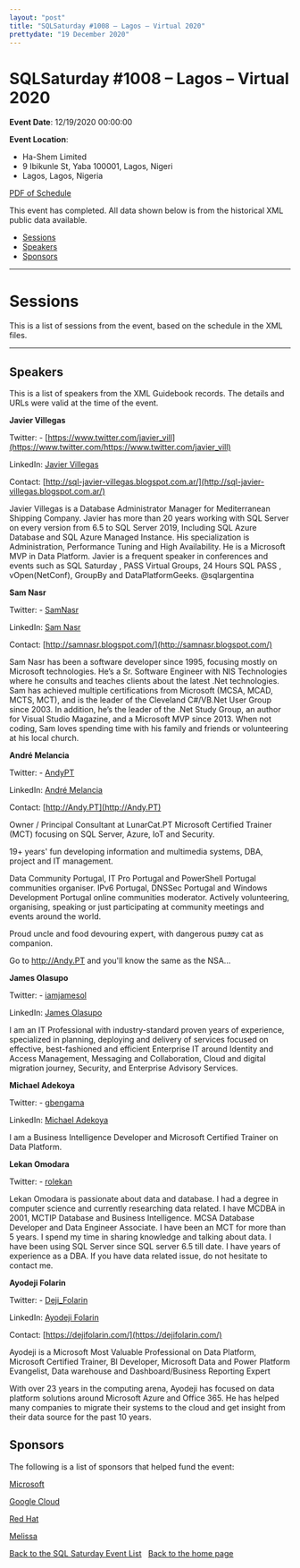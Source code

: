 ```yaml
---
layout: "post" 
title: "SQLSaturday #1008 – Lagos – Virtual 2020" 
prettydate: "19 December 2020" 
---
```

# SQLSaturday #1008 – Lagos – Virtual 2020
 
**Event Date**: 12/19/2020 00:00:00
 
**Event Location**:
- Ha-Shem  Limited
- 9 Ibikunle St, Yaba 100001, Lagos, Nigeri
- Lagos, Lagos, Nigeria
 
<a href="/PDF/1008.pdf">PDF of Schedule</a>
 
This event has completed. All data shown below is from the historical XML public data available.
<ul>
   <li><a href="#sessions">Sessions</a></li>
   <li><a href="#speakers">Speakers</a></li>
   <li><a href="#sponsors">Sponsors</a></li>
</ul>
 
 
----------------------------------------------------------------------------------- 
 
# <a name="sessions"></a>Sessions
This is a list of sessions from the event, based on the schedule in the XML files.
 
----------------------------------------------------------------------------------- 
## <a name="#speakers"></a>Speakers
This is a list of speakers from the XML Guidebook records. The details and URLs were valid at the time of the event.
 
 
**Javier Villegas**
 
Twitter:  - [https://www.twitter.com/javier_vill](https://www.twitter.com/https://www.twitter.com/javier_vill)
 
LinkedIn: [Javier Villegas](https://ar.linkedin.com/in/javiervillegas)
 
Contact: [http://sql-javier-villegas.blogspot.com.ar/](http://sql-javier-villegas.blogspot.com.ar/)
 
Javier Villegas is a Database Administrator Manager for Mediterranean Shipping Company. Javier has more than 20 years working with SQL Server on every version from 6.5 to SQL Server 2019, Including SQL Azure Database and SQL Azure Managed Instance. His specialization is Administration, Performance Tuning and High Availability.
He is a Microsoft MVP in Data Platform.
Javier is a frequent speaker in conferences and events such as SQL Saturday , PASS Virtual Groups, 24 Hours SQL PASS , vOpen(NetConf), GroupBy and DataPlatformGeeks.
@sqlargentina
 
**Sam Nasr**
 
Twitter:  - [SamNasr](https://www.twitter.com/SamNasr)
 
LinkedIn: [Sam Nasr](http://www.linkedin.com/in/samsnasr)
 
Contact: [http://samnasr.blogspot.com/](http://samnasr.blogspot.com/)
 
Sam Nasr has been a software developer since 1995, focusing mostly on Microsoft technologies.  He’s a Sr. Software Engineer with NIS Technologies where he consults and teaches clients about the latest .Net technologies.  Sam has achieved multiple certifications from Microsoft (MCSA, MCAD, MCTS, MCT), and is the leader of the Cleveland C#/VB.Net User Group since 2003. In addition, he’s the leader of the .Net Study Group, an author for Visual Studio Magazine, and a Microsoft MVP since 2013.  When not coding, Sam loves spending time with his family and friends or volunteering at his local church.
 
**André Melancia**
 
Twitter:  - [AndyPT](https://www.twitter.com/AndyPT)
 
LinkedIn: [André Melancia](http://LinkedIn.COM/in/AndreMelancia)
 
Contact: [http://Andy.PT](http://Andy.PT)
 
Owner / Principal Consultant at LunarCat.PT
Microsoft Certified Trainer (MCT) focusing on SQL Server, Azure, IoT and Security.

19+ years' fun developing information and multimedia systems, DBA, project and IT management.

Data Community Portugal, IT Pro Portugal and PowerShell Portugal communities organiser.
IPv6 Portugal, DNSSec Portugal and Windows Development Portugal online communities moderator.
Actively volunteering, organising, speaking or just participating at community meetings and events around the world.

Proud uncle and food devouring expert, with dangerous рuϧϧy cat as companion.

Go to http://Andy.PT and you'll know the same as the NSA...
 
**James Olasupo**
 
Twitter:  - [iamjamesol](https://www.twitter.com/iamjamesol)
 
LinkedIn: [James Olasupo](https://www.linkedin.com/in/jamesolasupo/)
 
I am an IT Professional with industry-standard proven years of experience, specialized in planning, deploying and delivery of services focused on effective, best-fashioned and efficient Enterprise IT around Identity and Access Management, Messaging and Collaboration, Cloud and digital migration journey, Security, and Enterprise Advisory Services.
 
**Michael Adekoya**
 
Twitter:  - [gbengama](https://www.twitter.com/gbengama)
 
LinkedIn: [Michael Adekoya](http://linkedin.com/in/michael-adekoya-mct-mcsa-aa390712a)
 
I am a Business Intelligence Developer and Microsoft Certified Trainer on Data Platform.
 
**Lekan Omodara**
 
Twitter:  - [rolekan](https://www.twitter.com/rolekan)
 
Lekan Omodara is passionate about data and database. I had a degree in computer science and currently researching data related. I have MCDBA in 2001, MCTIP Database and Business Intelligence. MCSA Database Developer and Data Engineer Associate. I have been an MCT for more than 5 years. I spend my time in sharing knowledge and talking about data. I have been using SQL Server since SQL server 6.5 till date. I have years of experience as a DBA. If you have data related issue, do not hesitate to contact me.
 
**Ayodeji Folarin**
 
Twitter:  - [Deji_Folarin](https://www.twitter.com/Deji_Folarin)
 
LinkedIn: [Ayodeji Folarin](https://www.linkedin.com/in/ayodeji-folarin)
 
Contact: [https://dejifolarin.com/](https://dejifolarin.com/)
 
Ayodeji is a Microsoft Most Valuable Professional on Data Platform, Microsoft Certified Trainer, BI Developer, Microsoft Data and Power Platform Evangelist, Data warehouse and Dashboard/Business Reporting Expert

With over 23 years in the computing arena, Ayodeji has focused on data platform solutions around Microsoft Azure and Office 365. He has helped many companies to migrate their systems to the cloud and get insight from their data source for the past 10 years.
 
 
 
## <a name="sponsors"></a>Sponsors
The following is a list of sponsors that helped fund the event:
 
[Microsoft](http://www.microsoft.com)
 
[Google Cloud](https://cloud.google.com/)
 
[Red Hat](https://www.redhat.com/)
 
[Melissa](http://www.melissa.com)
 
[Back to the SQL Saturday Event List](/past.html)
&nbsp;
[Back to the home page](/index.html)

